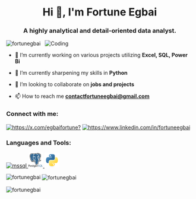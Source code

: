<h1 align="center">Hi 👋, I'm Fortune Egbai</h1>
<h3 align="center">A highly analytical and detail-oriented data analyst.</h3>
<img align="right" alt="Coding" width="400" src="https://miro.medium.com/v2/resize:fit:1200/1*DsIpnvUFCtKFEXCWLx3g5Q.gif">
<p align="left"> <img src="https://komarev.com/ghpvc/?username=fortunegbai&label=Profile%20views&color=0e75b6&style=flat" alt="fortunegbai" /> </p>


- 🔭 I’m currently working on various projects utilizing **Excel, SQL, Power Bi**

- 🌱 I’m currently sharpening my skills in **Python**

- 👯 I’m looking to collaborate on **jobs and projects**

- 📫 How to reach me **contactfortuneegbai@gmail.com**

<h3 align="left">Connect with me:</h3>
<p align="left">
<a href="https://twitter.com/https://x.com/egbaifortune?" target="blank"><img align="center" src="https://raw.githubusercontent.com/rahuldkjain/github-profile-readme-generator/master/src/images/icons/Social/twitter.svg" alt="https://x.com/egbaifortune?" height="30" width="40" /></a>
<a href="https://linkedin.com/in/https://www.linkedin.com/in/fortuneegbai" target="blank"><img align="center" src="https://raw.githubusercontent.com/rahuldkjain/github-profile-readme-generator/master/src/images/icons/Social/linked-in-alt.svg" alt="https://www.linkedin.com/in/fortuneegbai" height="30" width="40" /></a>
</p>

<h3 align="left">Languages and Tools:</h3>
<p align="left"> <a href="https://www.microsoft.com/en-us/sql-server" target="_blank" rel="noreferrer"> <img src="https://www.svgrepo.com/show/303229/microsoft-sql-server-logo.svg" alt="mssql" width="40" height="40"/> </a> <a href="https://www.postgresql.org" target="_blank" rel="noreferrer"> <img src="https://raw.githubusercontent.com/devicons/devicon/master/icons/postgresql/postgresql-original-wordmark.svg" alt="postgresql" width="40" height="40"/> </a> <a href="https://www.python.org" target="_blank" rel="noreferrer"> <img src="https://raw.githubusercontent.com/devicons/devicon/master/icons/python/python-original.svg" alt="python" width="40" height="40"/> </a> </p>

<p><img align="left" src="https://github-readme-stats.vercel.app/api/top-langs?username=fortunegbai&show_icons=true&locale=en&layout=compact" alt="fortunegbai" /></p>

<p>&nbsp;<img align="center" src="https://github-readme-stats.vercel.app/api?username=fortunegbai&show_icons=true&locale=en" alt="fortunegbai" /></p>

<p><img align="center" src="https://github-readme-streak-stats.herokuapp.com/?user=fortunegbai&" alt="fortunegbai" /></p>
